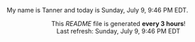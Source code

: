 My name is Tanner and today is Sunday, July 9, 9:46 PM EDT.

<p align="center">This <i>README</i> file is generated <b>every 3 hours</b>!</br>Last refresh: Sunday, July 9, 9:46 PM EDT<br /></p>

